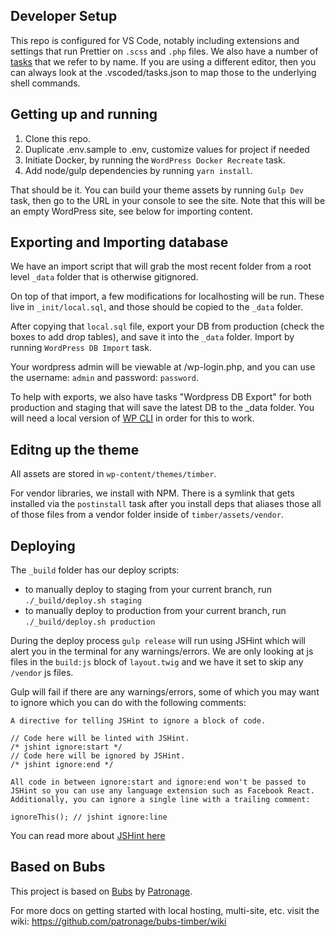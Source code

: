 ## Developer Setup

This repo is configured for VS Code, notably including extensions and settings that run Prettier on `.scss` and `.php` files. We also have a number of [tasks](https://code.visualstudio.com/docs/editor/tasks) that we refer to by name. If you are using a different editor, then you can always look at the .vscoded/tasks.json to map those to the underlying shell commands.

## Getting up and running

1. Clone this repo.
2. Duplicate .env.sample to .env, customize values for project if needed
3. Initiate Docker, by running the `WordPress Docker Recreate` task.
4. Add node/gulp dependencies by running `yarn install`.

That should be it. You can build your theme assets by running `Gulp Dev` task, then go to the URL in your console to see the site. Note that this will be an empty WordPress site, see below for importing content.

## Exporting and Importing database

We have an import script that will grab the most recent folder from a root level `_data` folder that is otherwise gitignored.

On top of that import, a few modifications for localhosting will be run. These live in `_init/local.sql`, and those should be copied to the `_data` folder.

After copying that `local.sql` file, export your DB from production (check the boxes to add drop tables), and save it into the `_data` folder. Import by running `WordPress DB Import` task.

Your wordpress admin will be viewable at /wp-login.php, and you can use the username: `admin` and password: `password`.

To help with exports, we also have tasks "Wordpress DB Export" for both production and staging that will save the latest DB to the \_data folder. You will need a local version of [WP CLI](https://wp-cli.org/) in order for this to work.

## Editng up the theme

All assets are stored in `wp-content/themes/timber`.

For vendor libraries, we install with NPM. There is a symlink that gets installed via the `postinstall` task after you install deps that aliases those all of those files from a vendor folder inside of `timber/assets/vendor`.

## Deploying

The `_build` folder has our deploy scripts:

- to manually deploy to staging from your current branch, run `./_build/deploy.sh staging`
- to manually deploy to production from your current branch, run `./_build/deploy.sh production`

During the deploy process `gulp release` will run using JSHint which will alert you in the terminal for any warnings/errors. We are only looking at js files in the `build:js` block of `layout.twig` and we have it set to skip any `/vendor` js files.

Gulp will fail if there are any warnings/errors, some of which you may want to ignore which you can do with the following comments:

```
A directive for telling JSHint to ignore a block of code.

// Code here will be linted with JSHint.
/* jshint ignore:start */
// Code here will be ignored by JSHint.
/* jshint ignore:end */

All code in between ignore:start and ignore:end won't be passed to JSHint so you can use any language extension such as Facebook React. Additionally, you can ignore a single line with a trailing comment:

ignoreThis(); // jshint ignore:line
```

You can read more about [JSHint here](https://jshint.com/docs/)

## Based on Bubs

This project is based on [Bubs](https://github.com/patronage/bubs-timber/) by [Patronage](http://www.patronage.org/).

For more docs on getting started with local hosting, multi-site, etc. visit the wiki:
https://github.com/patronage/bubs-timber/wiki
